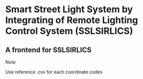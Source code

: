 # Smart Street Light System by Integrating of Remote Lighting Control System (SSLSIRLICS)

## A frontend for SSLSIRLICS

> [!NOTE]
> Use reference .csv for each coordinate codes
